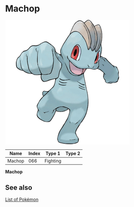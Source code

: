 # Machop


![Machop](images/066.png)

| **Name** | **Index** | **Type 1** | **Type 2** |
|----|----|----|----|
| Machop | 066 | Fighting  |  |

**Machop** 

## See also

[List of Pokémon](../pokemon.md)
